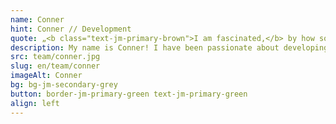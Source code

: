 ```yaml
---
name: Conner
hint: Conner // Development
quote: „<b class="text-jm-primary-brown">I am fascinated,</b> by how software development <b>Lösungen</b> can be used to create <b>efficient solutions</b> or complex problems."
description: My name is Conner! I have been passionate about developing applications since I was very young. This passion inspired me to train as an IT specialist in Hanover. I am particularly interested in the development of web applications, mobile apps and solutions in the field of the Internet of Things (IoT). ‘I'm fascinated by how software development can be used to create efficient solutions for complex problems.
src: team/conner.jpg
slug: en/team/conner
imageAlt: Conner
bg: bg-jm-secondary-grey
button: border-jm-primary-green text-jm-primary-green
align: left
---
```

